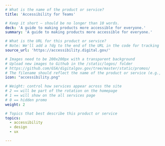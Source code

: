 ```yaml
---
# What is the name of the product or service?
title: 'Accessibility for Teams'

# Keep it short — should be no longer than 10 words.
deck: 'A guide to making products more accessible for everyone.'
summary: 'A guide to making products more accessible for everyone.'

# What is the URL for this product or service?
# Note: We'll add a ?dg to the end of the URL in the code for tracking purposes
source_url: 'https://accessibility.digital.gov/'

# Images need to be 200x200px with a transparent background
# Upload new images to Github in the /static/logos/ folder
# https://github.com/GSA/digitalgov.gov/tree/master/static/promos/
# The filename should reflect the name of the product or service (e.g., challenge-gov.png)
icon: "accessibility.png"

# Weight: control how services appear across the site
# 2 == will be part of the rotation on the homepage
# 1 == will show on the all services page
# 0 == hidden promo
weight: 2

# Topics that best describe this product or service
topics:
  - accessibility
  - design
  - ux

---
```

